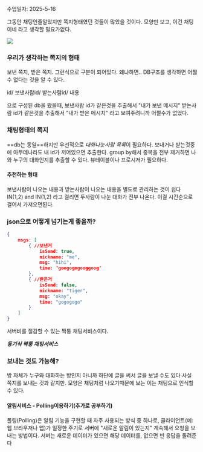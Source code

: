 수업일자: 2025-5-16

그동안 채팅인줄알았지만 쪽지형태였던 것들이 많았을 것이다.
모양만 보고, 이건 채팅이네 라고 생각할 필요가없다.

![](https://i.imgur.com/ZXaiONb.png)


### 우리가 생각하는 쪽지의 형태
보낸 쪽지, 받은 쪽지. 그런식으로 구분이 되어있다.
왜냐하면.. DB구조를 생각하면 어쩔 수 없다는 것을 알 수 있다.

id/ 보낸사람id/ 받는사람id/ 내용

으로 구성된 db을 봤을때,
보낸사람 id가 같은것을 추출해서 "내가 보낸 메시지"
받는사람 id가 같은것을 추출해서 "내가 받은 메시지"
라고 보여주려니까 어쩔수가 없었다.


### 채팅형태의 쪽지
==db는 동일==하지만 우선적으로 *대화나눈사람 목록*이 필요하다.
보내거나 받는것중에 아무데나라도 내 id가 끼어있으면 추출한다.
group by해서 중복을 전부 제거하면 나와 누구의 대화인지를 추출할 수 있다.
뷰테이블이나 프로시저가 필요하다. 

#### 추천하는 형태
보낸사람이 나오는 내용과 받는사람이 나오는 내용을 별도로 관리하는 것이 쉽다
IN(1,2) and IN(1,2) 라고 걸리면 두사람이 나눈 대화가 전부 나온다.
이걸 시간순으로 걸어서 가져오면된다. 


### json으로 어떻게 넘기는게 좋을까?

```json
{
	msgs: [
		{ //보낸거
			isSend: true,
			nickname: "me",
			msg: "hihi",
			time: 'googogogooggoog'
		},
		{ //받은거
			isSend: false,
			nickname: "tiger",
			msg: "okay",
			time: "gogogogo" 		
		}
	]
}
```


서버비를 절감할 수 있는
짝퉁 채팅서비스이다. 

***동기식 짝퉁 채팅서비스***

### 보내는 것도 가능해?
방 자체가 누구와 대화하는 방인지 아니까 하단에 글을 써서 글을 보낼 수도 있다
사실 쪽지를 보내는 것과 같지만. 모양은 채팅처럼 나오기때문에 보는 이는 채팅으로 인식할 수 있다.

#### 알림서비스 - Polling이용하기(추가로 공부하기)
폴링(Polling)은 알림 기능을 구현할 때 자주 사용되는 방식 중 하나로, 
클라이언트(예: 웹 브라우저나 앱)가 일정한 주기로 서버에 "새로운 알림이 있는지" 
계속해서 요청을 보내는 방법이다.
서버는 새로운 데이터가 있으면 해당 데이터를, 없으면 빈 응답을 돌려준다